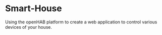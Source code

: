 # Smart-House
Using the openHAB platform to create a web application to control various devices of your house. 
